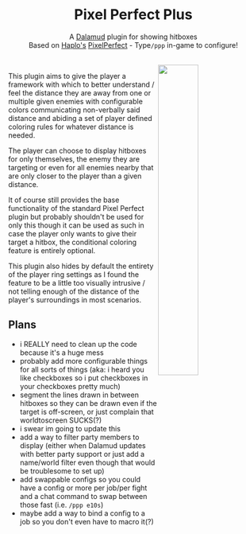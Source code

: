<h1 align="center">Pixel Perfect Plus</h1>
<p align="center">A <a href="https://github.com/goatcorp/Dalamud">Dalamud</a> plugin for showing hitboxes<br>Based on <a href="https://github.com/Haplo064">Haplo's</a> <a href="https://github.com/Haplo064/PixelPerfect">PixelPerfect</a> - Type<code>/ppp</code> in-game to configure!</p><br>

<img src="https://user-images.githubusercontent.com/76499752/116016839-255d8080-a63e-11eb-8aaa-ea65011a4b6a.png" width="40%" align="right">

This plugin aims to give the player a framework with which 
to better understand / feel the distance they are away from one or multiple
given enemies with configurable colors communicating non-verbally said distance
and abiding a set of player defined coloring rules for whatever distance is needed.

The player can choose to display hitboxes for only themselves, the enemy they are targeting
or even for all enemies nearby that are only closer to the player than a given distance.


It of course still provides the base functionality of the standard Pixel Perfect
plugin but probably shouldn't be used for only this though it can be used as such
in case the player only wants to give their target a hitbox, the conditional coloring
feature is entirely optional.


This plugin also hides by default the entirety of the player ring settings as 
I found the feature to be a little too visually intrusive / not telling enough 
of the distance of the player's surroundings in most scenarios.


## Plans

- i REALLY need to clean up the code because it's a huge mess
- probably add more configurable things for all sorts of things (aka: i heard you like checkboxes so i put checkboxes in your checkboxes pretty much)
- segment the lines drawn in between hitboxes so they can be drawn even if the target is off-screen, or just complain that worldtoscreen SUCKS(?)
- i swear im going to update this 
- add a way to filter party members to display (either when Dalamud updates with better party support or just add a name/world filter even though that would be troublesome to set up)
- add swappable configs so you could have a config or more per job/per fight and a chat command to swap between those fast (i.e. `/ppp e10s`)
- maybe add a way to bind a config to a job so you don't even have to macro it(?)
